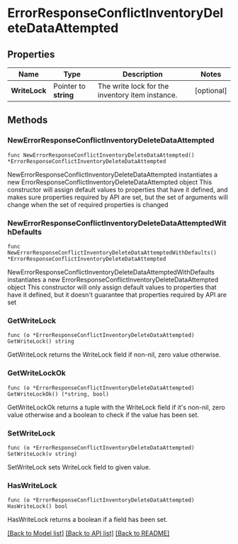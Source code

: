 # ErrorResponseConflictInventoryDeleteDataAttempted

## Properties

Name | Type | Description | Notes
------------ | ------------- | ------------- | -------------
**WriteLock** | Pointer to **string** | The write lock for the inventory item instance. | [optional] 

## Methods

### NewErrorResponseConflictInventoryDeleteDataAttempted

`func NewErrorResponseConflictInventoryDeleteDataAttempted() *ErrorResponseConflictInventoryDeleteDataAttempted`

NewErrorResponseConflictInventoryDeleteDataAttempted instantiates a new ErrorResponseConflictInventoryDeleteDataAttempted object
This constructor will assign default values to properties that have it defined,
and makes sure properties required by API are set, but the set of arguments
will change when the set of required properties is changed

### NewErrorResponseConflictInventoryDeleteDataAttemptedWithDefaults

`func NewErrorResponseConflictInventoryDeleteDataAttemptedWithDefaults() *ErrorResponseConflictInventoryDeleteDataAttempted`

NewErrorResponseConflictInventoryDeleteDataAttemptedWithDefaults instantiates a new ErrorResponseConflictInventoryDeleteDataAttempted object
This constructor will only assign default values to properties that have it defined,
but it doesn't guarantee that properties required by API are set

### GetWriteLock

`func (o *ErrorResponseConflictInventoryDeleteDataAttempted) GetWriteLock() string`

GetWriteLock returns the WriteLock field if non-nil, zero value otherwise.

### GetWriteLockOk

`func (o *ErrorResponseConflictInventoryDeleteDataAttempted) GetWriteLockOk() (*string, bool)`

GetWriteLockOk returns a tuple with the WriteLock field if it's non-nil, zero value otherwise
and a boolean to check if the value has been set.

### SetWriteLock

`func (o *ErrorResponseConflictInventoryDeleteDataAttempted) SetWriteLock(v string)`

SetWriteLock sets WriteLock field to given value.

### HasWriteLock

`func (o *ErrorResponseConflictInventoryDeleteDataAttempted) HasWriteLock() bool`

HasWriteLock returns a boolean if a field has been set.


[[Back to Model list]](../README.md#documentation-for-models) [[Back to API list]](../README.md#documentation-for-api-endpoints) [[Back to README]](../README.md)



